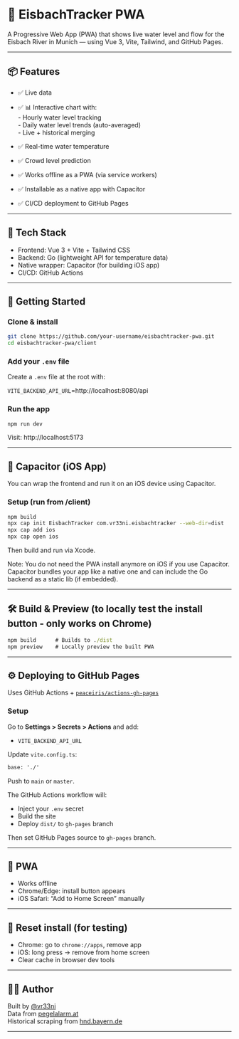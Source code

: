 # 🌊 EisbachTracker PWA

A Progressive Web App (PWA) that shows live water level and flow for the Eisbach River in Munich — using Vue 3, Vite, Tailwind, and GitHub Pages.

---

## 📦 Features

- ✅ Live data
- ✅ 📊 Interactive chart with:  
        - Hourly water level tracking  
        - Daily water level trends (auto-averaged)  
        - Live + historical merging

- ✅ Real-time water temperature
- ✅ Crowd level prediction
- ✅ Works offline as a PWA (via service workers)
- ✅ Installable as a native app with Capacitor
- ✅ CI/CD deployment to GitHub Pages

---

## 🧱 Tech Stack

- Frontend: Vue 3 + Vite + Tailwind CSS
- Backend: Go (lightweight API for temperature data)
- Native wrapper: Capacitor (for building iOS app)
- CI/CD: GitHub Actions

---

## 🚀 Getting Started

### Clone & install

```bash
git clone https://github.com/your-username/eisbachtracker-pwa.git
cd eisbachtracker-pwa/client
```

### Add your `.env` file

Create a `.env` file at the root with:

`VITE_BACKEND_API_URL`=http://localhost:8080/api

### Run the app

```cmd
npm run dev
```

Visit: http://localhost:5173

---

## 📱 Capacitor (iOS App)

You can wrap the frontend and run it on an iOS device using Capacitor.

### Setup (run from /client)

```bash
npm build
npx cap init EisbachTracker com.vr33ni.eisbachtracker --web-dir=dist
npx cap add ios
npx cap open ios
```

Then build and run via Xcode.

Note: You do not need the PWA install anymore on iOS if you use Capacitor. Capacitor bundles your app like a native one and can include the Go backend as a static lib (if embedded).

---

## 🛠 Build & Preview (to locally test the install button - only works on Chrome)

```cmd
npm build      # Builds to ./dist
npm preview    # Locally preview the built PWA
```

---

## ⚙️ Deploying to GitHub Pages

Uses GitHub Actions + [`peaceiris/actions-gh-pages`](https://github.com/peaceiris/actions-gh-pages)

### Setup

Go to **Settings > Secrets > Actions** and add:

- `VITE_BACKEND_API_URL`

Update `vite.config.ts`:

```cmd
base: './'
```

Push to `main` or `master`.

The GitHub Actions workflow will:

- Inject your `.env` secret
- Build the site
- Deploy `dist/` to `gh-pages` branch

Then set GitHub Pages source to `gh-pages` branch.

---

## 📱 PWA

- Works offline
- Chrome/Edge: install button appears
- iOS Safari: “Add to Home Screen” manually

---

## 🔄 Reset install (for testing)

- Chrome: go to `chrome://apps`, remove app
- iOS: long press → remove from home screen
- Clear cache in browser dev tools

---

## 🧑‍💻 Author

Built by [@vr33ni](https://github.com/vr33ni)  
Data from [pegelalarm.at](https://api.pegelalarm.at)  
Historical scraping from [hnd.bayern.de](https://hnd.bayern.de)

---
